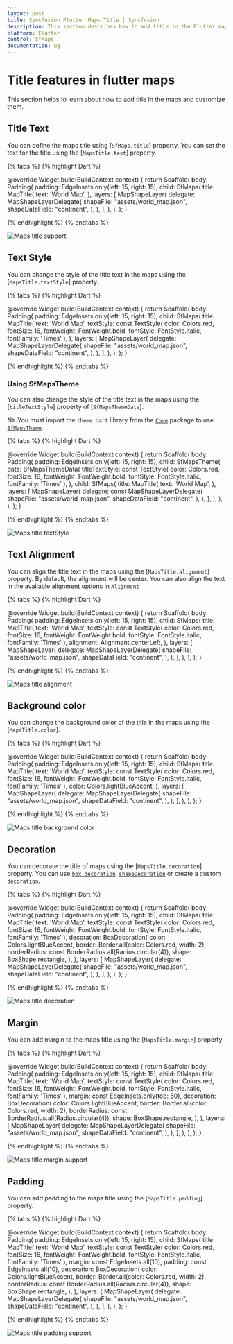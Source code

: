 ```yaml
---
layout: post
title: Syncfusion Flutter Maps Title | Syncfusion
description: This section describes how to add title in the Flutter maps and how to customize its appearance based on the application requirement.
platform: Flutter
control: SfMaps
documentation: ug
---
```


# Title features in flutter maps

This section helps to learn about how to add title in the maps and customize them.

## Title Text

You can define the maps title using [`SfMaps.title`] property. You can set the text for the title using the [`MapsTitle.text`] property.

{% tabs %}
{% highlight Dart %}

@override
Widget build(BuildContext context) {
  return Scaffold(
    body: Padding(
      padding: EdgeInsets.only(left: 15, right: 15),
      child: SfMaps(
        title: MapTitle(
            text: 'World Map',
        ),
        layers: [
          MapShapeLayer(
            delegate: MapShapeLayerDelegate(
              shapeFile: "assets/world_map.json",
              shapeDataField: "continent",
            ),
          ),
        ],
      ),
    ),
  );
}

{% endhighlight %}
{% endtabs %}

![Maps title support](images/title/default_title.png)

## Text Style

You can change the style of the title text in the maps using the [`MapsTitle.textStyle`] property.

{% tabs %}
{% highlight Dart %}

@override
Widget build(BuildContext context) {
  return Scaffold(
    body: Padding(
      padding: EdgeInsets.only(left: 15, right: 15),
      child: SfMaps(
        title: MapTitle(
            text: 'World Map',
            textStyle: const TextStyle(
                color: Colors.red,
                fontSize: 16,
                fontWeight: FontWeight.bold,
                fontStyle: FontStyle.italic,
                fontFamily: 'Times'
            ),
        ),
        layers: [
          MapShapeLayer(
            delegate: MapShapeLayerDelegate(
              shapeFile: "assets/world_map.json",
              shapeDataField: "continent",
            ),
          ),
        ],
      ),
    ),
  );
}

{% endhighlight %}
{% endtabs %}

### Using SfMapsTheme

You can also change the style of the title text in the maps using the [`titleTextStyle`] property of [`SfMapsThemeData`].

N> You must import the `theme.dart` library from the [`Core`](https://pub.dev/packages/syncfusion_flutter_core) package to use [`SfMapsTheme`](https://pub.dev/documentation/syncfusion_flutter_core/latest/theme/SfMapsTheme-class.html).

{% tabs %}
{% highlight Dart %}

@override
Widget build(BuildContext context) {
  return Scaffold(
    body: Padding(
      padding: EdgeInsets.only(left: 15, right: 15),
      child: SfMapsTheme(
                data: SfMapsThemeData(
                    titleTextStyle: const TextStyle(
                        color: Colors.red,
                        fontSize: 16,
                        fontWeight: FontWeight.bold,
                        fontStyle: FontStyle.italic,
                        fontFamily: 'Times'
                    ),
                ),
                child: SfMaps(
                    title: MapTitle(
                        text: 'World Map',
                    ),
                    layers: [
                        MapShapeLayer(
                            delegate: const MapShapeLayerDelegate(
                                shapeFile: "assets/world_map.json",
                                shapeDataField: "continent",
                            ),
                        ),
                    ],
                ),
            ),
        ),
    );
}

{% endhighlight %}
{% endtabs %}

![Maps title textStyle](images/title/textStyle.png)

## Text Alignment

You can align the title text in the maps using the [`MapsTitle.alignment`] property. By default, the alignment will be center. You can also align the text in the available alignment options in [`Alignment`](https://api.flutter.dev/flutter/painting/Alignment-class.html)

{% tabs %}
{% highlight Dart %}

@override
Widget build(BuildContext context) {
  return Scaffold(
    body: Padding(
      padding: EdgeInsets.only(left: 15, right: 15),
      child: SfMaps(
        title: MapTitle(
            text: 'World Map',
            textStyle: const TextStyle(
                color: Colors.red,
                fontSize: 16,
                fontWeight: FontWeight.bold,
                fontStyle: FontStyle.italic,
                fontFamily: 'Times'
            ),
            alignment: Alignment.centerLeft,
        ),
        layers: [
          MapShapeLayer(
            delegate: MapShapeLayerDelegate(
              shapeFile: "assets/world_map.json",
              shapeDataField: "continent",
            ),
          ),
        ],
      ),
    ),
  );
}

{% endhighlight %}
{% endtabs %}

![Maps title alignment](images/title/alignment.png)

## Background color

You can change the background color of the title in the maps using the [`MapsTitle.color`].

{% tabs %}
{% highlight Dart %}

@override
Widget build(BuildContext context) {
  return Scaffold(
    body: Padding(
      padding: EdgeInsets.only(left: 15, right: 15),
      child: SfMaps(
        title: MapTitle(
            text: 'World Map',
            textStyle: const TextStyle(
                color: Colors.red,
                fontSize: 16,
                fontWeight: FontWeight.bold,
                fontStyle: FontStyle.italic,
                fontFamily: 'Times'
            ),
            color: Colors.lightBlueAccent,
        ),
        layers: [
          MapShapeLayer(
            delegate: MapShapeLayerDelegate(
              shapeFile: "assets/world_map.json",
              shapeDataField: "continent",
            ),
          ),
        ],
      ),
    ),
  );
}

{% endhighlight %}
{% endtabs %}

![Maps title background color](images/title/background_color.png)

## Decoration

You can decorate the title of maps using the [`MapsTitle.decoration`] property. You can use [`box decoration`](https://api.flutter.dev/flutter/painting/BoxDecoration-class.html), [`shapeDecoration`](https://api.flutter.dev/flutter/painting/ShapeDecoration-class.html) or create a custom [`decoration`](https://api.flutter.dev/flutter/painting/Decoration-class.html).

{% tabs %}
{% highlight Dart %}

@override
Widget build(BuildContext context) {
  return Scaffold(
    body: Padding(
      padding: EdgeInsets.only(left: 15, right: 15),
      child: SfMaps(
        title: MapTitle(
            text: 'World Map',
            textStyle: const TextStyle(
                color: Colors.red,
                fontSize: 16,
                fontWeight: FontWeight.bold,
                fontStyle: FontStyle.italic,
                fontFamily: 'Times'
            ),
            decoration: BoxDecoration(
                color: Colors.lightBlueAccent,
                border: Border.all(color: Colors.red, width: 2),
                borderRadius: const BorderRadius.all(Radius.circular(4)),
                shape: BoxShape.rectangle,
            ),
        ),
        layers: [
          MapShapeLayer(
            delegate: MapShapeLayerDelegate(
              shapeFile: "assets/world_map.json",
              shapeDataField: "continent",
            ),
          ),
        ],
      ),
    ),
  );
}

{% endhighlight %}
{% endtabs %}

![Maps title decoration](images/title/decoration.png)

## Margin

You can add margin to the maps title using the [`MapsTitle.margin`] property.

{% tabs %}
{% highlight Dart %}

@override
Widget build(BuildContext context) {
  return Scaffold(
    body: Padding(
      padding: EdgeInsets.only(left: 15, right: 15),
      child: SfMaps(
        title: MapTitle(
            text: 'World Map',
            textStyle: const TextStyle(
                color: Colors.red,
                fontSize: 16,
                fontWeight: FontWeight.bold,
                fontStyle: FontStyle.italic,
                fontFamily: 'Times'
            ),
            margin: const EdgeInsets.only(top: 50),
            decoration: BoxDecoration(
                color: Colors.lightBlueAccent,
                border: Border.all(color: Colors.red, width: 2),
                borderRadius: const BorderRadius.all(Radius.circular(4)),
                shape: BoxShape.rectangle,
            ),
        ),
        layers: [
          MapShapeLayer(
            delegate: MapShapeLayerDelegate(
              shapeFile: "assets/world_map.json",
              shapeDataField: "continent",
            ),
          ),
        ],
      ),
    ),
  );
}

{% endhighlight %}
{% endtabs %}

![Maps title margin support](images/title/margin.png)

## Padding

You can add padding to the maps title using the [`MapsTitle.padding`] property.

{% tabs %}
{% highlight Dart %}

@override
Widget build(BuildContext context) {
  return Scaffold(
    body: Padding(
      padding: EdgeInsets.only(left: 15, right: 15),
      child: SfMaps(
        title: MapTitle(
            text: 'World Map',
            textStyle: const TextStyle(
                color: Colors.red,
                fontSize: 16,
                fontWeight: FontWeight.bold,
                fontStyle: FontStyle.italic,
                fontFamily: 'Times'
            ),
            margin: const EdgeInsets.all(10),
            padding: const EdgeInsets.all(10),
            decoration: BoxDecoration(
                color: Colors.lightBlueAccent,
                border: Border.all(color: Colors.red, width: 2),
                borderRadius: const BorderRadius.all(Radius.circular(4)),
                shape: BoxShape.rectangle,
            ),
        ),
        layers: [
          MapShapeLayer(
            delegate: MapShapeLayerDelegate(
              shapeFile: "assets/world_map.json",
              shapeDataField: "continent",
            ),
          ),
        ],
      ),
    ),
  );
}

{% endhighlight %}
{% endtabs %}

![Maps title padding support](images/title/padding.png)
